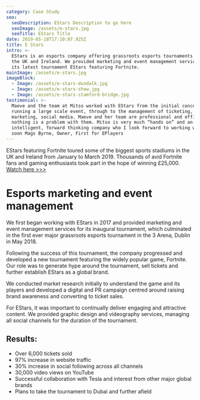 ```yaml
---
category: Case Study
seo:
  seoDescription: EStars Description to go here
  seoImage: /assets/e-stars.jpg
  seoTitle: EStars Title
date: 2019-05-18T17:10:07.925Z
title: E Stars
intro: >-
  EStars is an esports company offering grassroots esports tournaments across
  the UK and Ireland. We provided marketing and event management services for
  its latest tournament EStars featuring Fortnite.
mainImage: /assets/e-stars.jpg
imageBlock:
  - Image: /assets/e-stars-dundalk.jpg
  - Image: /assets/e-stars-show.jpg
  - Image: /assets/e-stars-stamford-bridge.jpg
testimonial: >-
  Maeve and the team at Mitso worked with EStars from the initial concept of
  running a large scale event, through to the management of ticketing,
  marketing, social media. Maeve and her team are professional and efficient and
  nothing is a problem with them. Mitso is very much “hands on” and an
  intelligent, forward thinking company who I look forward to working with again
  soon Mags Byrne, Owner, First for EPlayers
---
```

EStars featuring Fortnite toured some of the biggest sports stadiums in the UK and Ireland from January to March 2019. Thousands of avid Fortnite fans and gaming enthusiasts took part in the hope of winning £25,000. [Watch here >>>](https://vimeo.com/328684967/33216b8ae1)

# Esports marketing and event management

We first began working with EStars in 2017 and provided marketing and event management services for its inaugural tournament, which culminated in the first ever major grassroots esports tournament in the 3 Arena, Dublin in May 2018.

Following the success of this tournament, the company progressed and developed a new tournament featuring the widely popular game, Fortnite. Our role was to generate hype around the tournament, sell tickets and further establish EStars as a global brand.

We conducted market research initially to understand the game and its players and developed a digital and PR campaign centred around raising brand awareness and converting to ticket sales.

For EStars, it was important to continually deliver engaging and attractive content. We provided graphic design and videography services, managing all social channels for the duration of the tournament.

## Results:

* Over 6,000 tickets sold
* 97% increase in website traffic
* 30% increase in social following across all channels
* 30,000 video views on YouTube
* Successful collaboration with Tesla and interest from other major global brands
* Plans to take the tournament to Dubai and further afield
